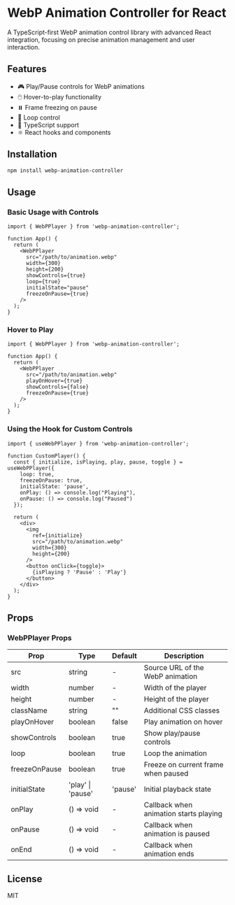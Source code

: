 # WebP Animation Controller for React

A TypeScript-first WebP animation control library with advanced React integration, focusing on precise animation management and user interaction.

## Features

- 🎮 Play/Pause controls for WebP animations
- 🖱️ Hover-to-play functionality
- ⏸️ Frame freezing on pause
- 🔄 Loop control
- 🎯 TypeScript support
- ⚛️ React hooks and components

## Installation

```bash
npm install webp-animation-controller
```

## Usage

### Basic Usage with Controls

```tsx
import { WebPPlayer } from 'webp-animation-controller';

function App() {
  return (
    <WebPPlayer
      src="/path/to/animation.webp"
      width={300}
      height={200}
      showControls={true}
      loop={true}
      initialState="pause"
      freezeOnPause={true}
    />
  );
}
```

### Hover to Play

```tsx
import { WebPPlayer } from 'webp-animation-controller';

function App() {
  return (
    <WebPPlayer
      src="/path/to/animation.webp"
      playOnHover={true}
      showControls={false}
      freezeOnPause={true}
    />
  );
}
```

### Using the Hook for Custom Controls

```tsx
import { useWebPPlayer } from 'webp-animation-controller';

function CustomPlayer() {
  const { initialize, isPlaying, play, pause, toggle } = useWebPPlayer({
    loop: true,
    freezeOnPause: true,
    initialState: 'pause',
    onPlay: () => console.log("Playing"),
    onPause: () => console.log("Paused")
  });

  return (
    <div>
      <img 
        ref={initialize}
        src="/path/to/animation.webp"
        width={300}
        height={200}
      />
      <button onClick={toggle}>
        {isPlaying ? 'Pause' : 'Play'}
      </button>
    </div>
  );
}
```

## Props

### WebPPlayer Props

| Prop | Type | Default | Description |
|------|------|---------|-------------|
| src | string | - | Source URL of the WebP animation |
| width | number | - | Width of the player |
| height | number | - | Height of the player |
| className | string | "" | Additional CSS classes |
| playOnHover | boolean | false | Play animation on hover |
| showControls | boolean | true | Show play/pause controls |
| loop | boolean | true | Loop the animation |
| freezeOnPause | boolean | true | Freeze on current frame when paused |
| initialState | 'play' \| 'pause' | 'pause' | Initial playback state |
| onPlay | () => void | - | Callback when animation starts playing |
| onPause | () => void | - | Callback when animation is paused |
| onEnd | () => void | - | Callback when animation ends |


## License

MIT
